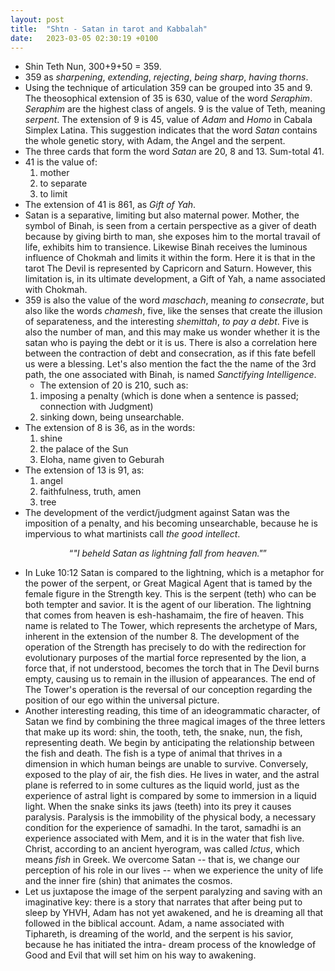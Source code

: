 ```yaml
---
layout: post
title:  "Shtn - Satan in tarot and Kabbalah"
date:   2023-03-05 02:30:19 +0100
---
```


- Shin Teth Nun, 300+9+50 = 359.
- 359 as *sharpening*, *extending*, *rejecting*, *being sharp*, *having thorns*.
- Using the technique of articulation 359 can be grouped into 35 and 9. The theosophical extension of 35 is 630, value of the word *Seraphim*. *Seraphim* are the highest class of angels. 
9 is the value of Teth, meaning *serpent*. The extension of 9 is 45, value of *Adam* and *Homo* in Cabala Simplex Latina. This suggestion indicates that the word *Satan* contains the whole genetic story, with Adam, the Angel and the serpent.
- The three cards that form the word *Satan* are 20, 8 and 13. Sum-total 41.
- 41 is the value of:
  1. mother
  2. to separate
  3. to limit
- The extension of 41 is 861, as *Gift of Yah*.
- Satan is a separative, limiting but also maternal power. Mother, the symbol of Binah, is seen from a certain perspective as a giver of death because by giving birth to man, she exposes him to the mortal travail of life, exhibits him to transience. Likewise Binah receives the luminous influence of Chokmah and limits it within the form. Here it is that in the tarot The Devil is represented by Capricorn and Saturn. However, this limitation is, in its ultimate development, a Gift of Yah, a name associated with Chokmah. 
- 359 is also the value of the word *maschach*, meaning *to consecrate*, but also like the words *chamesh*, five, like the senses that create the illusion of separateness, and the interesting *shemittah*, *to pay a debt*. Five is also the number of man, and this may make us wonder whether it is the satan who is paying the debt or it is us. There is also a correlation here between the contraction of debt and consecration, as if this fate befell us were a blessing. Let's also mention the fact the the name of the 3rd path, the one associated with Binah, is named *Sanctifying Intelligence*.
  - The extension of 20 is 210, such as:
  1. imposing a penalty (which is done when a sentence is passed; connection with Judgment)
  2. sinking down, being unsearchable.
- The extension of 8 is 36, as in the words:
  1. shine
  2. the palace of the Sun
  3. Eloha, name given to Geburah
- The extension of 13 is 91, as:
  1. angel
  2. faithfulness, truth, amen
  3. tree
- The development of the verdict/judgment against Satan was the imposition of a penalty, and his becoming unsearchable, because he is impervious to what martinists call *the good intellect*.

<center><q><em>"I beheld Satan as lightning fall from heaven."</em></q></center>

- In Luke 10:12 Satan is compared to the lightning, which is a metaphor for the power of the serpent, or Great Magical Agent that is tamed by the female figure in the Strength key. This is the serpent (teth) who can be both tempter and savior. It is the agent of our liberation. The lightning that comes from heaven is esh-hashamaim, the fire of heaven. This name is related to The Tower, which represents the archetype of Mars, inherent in the extension of the number 8. The development of the operation of the Strength has precisely to do with the redirection for evolutionary purposes of the martial force represented by the lion, a force that, if not understood, becomes the torch that in The Devil burns empty, causing us to remain in the illusion of appearances. The end of The Tower's operation is the reversal of our conception regarding the position of our ego within the universal picture.
- Another interesting reading, this time of an ideogrammatic character, of Satan we find by combining the three magical images of the three letters that make up its word: shin, the tooth, teth, the snake, nun, the fish, representing death.
  We begin by anticipating the relationship between the fish and death. The fish is a type of animal that thrives in a dimension in which human beings are unable to survive. Conversely, exposed to the play of air, the fish dies. He lives in water, and the astral plane is referred to in some cultures as the liquid world, just as the experience of astral light is compared by some to immersion in a liquid light.
  When the snake sinks its jaws (teeth) into its prey it causes paralysis. Paralysis is the immobility of the physical body, a necessary condition for the experience of samadhi. In the tarot, samadhi is an experience associated with Mem, and it is in the water that fish live. Christ, according to an ancient hyerogram, was called *Ictus*, which means *fish* in Greek. We overcome Satan -- that is, we change our perception of his role in our lives -- when we experience the unity of life and the inner fire (shin) that animates the cosmos. 
 - Let us juxtapose the image of the serpent paralyzing and saving with an imaginative key: there is a story that narrates that after being put to sleep by YHVH, Adam has not yet awakened, and he is dreaming all that followed in the biblical account. Adam, a name associated with Tiphareth, is dreaming of the world, and the serpent is his savior, because he has initiated the intra- dream process of the knowledge of Good and Evil that will set him on his way to awakening.


